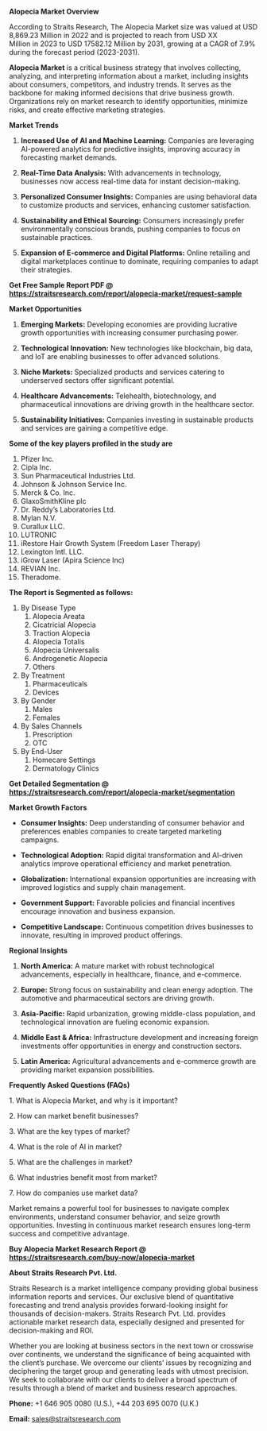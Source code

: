 <p><strong>Alopecia Market Overview</strong></p>
<p>According to Straits Research, The Alopecia Market size was valued at USD 8,869.23 Million in 2022 and is projected to reach from USD XX Million in 2023 to USD 17582.12 Million by 2031, growing at a CAGR of 7.9% during the forecast period (2023-2031).</p>
<p><strong>Alopecia Market</strong> is a critical business strategy that involves collecting, analyzing, and interpreting information about a market, including insights about consumers, competitors, and industry trends. It serves as the backbone for making informed decisions that drive business growth. Organizations rely on market research to identify opportunities, minimize risks, and create effective marketing strategies.</p>
<p><strong>Market Trends</strong></p>
<ol>
<li>
<p><strong>Increased Use of AI and Machine Learning:</strong> Companies are leveraging AI-powered analytics for predictive insights, improving accuracy in forecasting market demands.</p>
</li>
<li>
<p><strong>Real-Time Data Analysis:</strong> With advancements in technology, businesses now access real-time data for instant decision-making.</p>
</li>
<li>
<p><strong>Personalized Consumer Insights:</strong> Companies are using behavioral data to customize products and services, enhancing customer satisfaction.</p>
</li>
<li>
<p><strong>Sustainability and Ethical Sourcing:</strong> Consumers increasingly prefer environmentally conscious brands, pushing companies to focus on sustainable practices.</p>
</li>
<li>
<p><strong>Expansion of E-commerce and Digital Platforms:</strong> Online retailing and digital marketplaces continue to dominate, requiring companies to adapt their strategies.</p>
</li>
</ol>
<p><strong>Get Free Sample Report PDF @ <a href=https://straitsresearch.com/report/alopecia-market/request-sample>https://straitsresearch.com/report/alopecia-market/request-sample</a></strong></p>
<p><strong>Market Opportunities</strong></p>
<ol>
<li>
<p><strong>Emerging Markets:</strong> Developing economies are providing lucrative growth opportunities with increasing consumer purchasing power.</p>
</li>
<li>
<p><strong>Technological Innovation:</strong> New technologies like blockchain, big data, and IoT are enabling businesses to offer advanced solutions.</p>
</li>
<li>
<p><strong>Niche Markets:</strong> Specialized products and services catering to underserved sectors offer significant potential.</p>
</li>
<li>
<p><strong>Healthcare Advancements:</strong> Telehealth, biotechnology, and pharmaceutical innovations are driving growth in the healthcare sector.</p>
</li>
<li>
<p><strong>Sustainability Initiatives:</strong> Companies investing in sustainable products and services are gaining a competitive edge.</p>
</li>
</ol>
<div>
<div><strong>Some of the key players profiled in the study are</strong></div>
</div>
<p><ol>
<li>Pfizer Inc.</li>
<li>Cipla Inc.</li>
<li>Sun Pharmaceutical Industries Ltd.</li>
<li>Johnson &amp; Johnson Service Inc.</li>
<li>Merck &amp; Co. Inc.</li>
<li>GlaxoSmithKline plc</li>
<li>Dr. Reddy&rsquo;s Laboratories Ltd.</li>
<li>Mylan N.V.</li>
<li>Curallux LLC.</li>
<li>LUTRONIC</li>
<li>iRestore Hair Growth System (Freedom Laser Therapy)</li>
<li>Lexington Intl. LLC.</li>
<li>iGrow Laser (Apira Science Inc)</li>
<li>REVIAN Inc.</li>
<li>Theradome.</li>
</ol></p>
<p><strong>The Report is Segmented as follows:</strong></p>
<p><ol>
<li>By Disease Type
<ol>
<li>Alopecia Areata</li>
<li>Cicatricial Alopecia</li>
<li>Traction Alopecia</li>
<li>Alopecia Totalis</li>
<li>Alopecia Universalis</li>
<li>Androgenetic Alopecia</li>
<li>Others</li>
</ol>
</li>
<li>By Treatment
<ol>
<li>Pharmaceuticals</li>
<li>Devices</li>
</ol>
</li>
<li>By Gender
<ol>
<li>Males</li>
<li>Females</li>
</ol>
</li>
<li>By Sales Channels
<ol>
<li>Prescription</li>
<li>OTC</li>
</ol>
</li>
<li>By End-User
<ol>
<li>Homecare Settings</li>
<li>Dermatology Clinics</li>
</ol>
</li>
</ol></p>
<p><strong>Get Detailed Segmentation @ <a href=https://straitsresearch.com/report/alopecia-market/segmentation>https://straitsresearch.com/report/alopecia-market/segmentation</a></strong></p>
<p><strong>Market Growth Factors</strong></p>
<ul>
<li>
<p><strong>Consumer Insights:</strong> Deep understanding of consumer behavior and preferences enables companies to create targeted marketing campaigns.</p>
</li>
<li>
<p><strong>Technological Adoption:</strong> Rapid digital transformation and AI-driven analytics improve operational efficiency and market penetration.</p>
</li>
<li>
<p><strong>Globalization:</strong> International expansion opportunities are increasing with improved logistics and supply chain management.</p>
</li>
<li>
<p><strong>Government Support:</strong> Favorable policies and financial incentives encourage innovation and business expansion.</p>
</li>
<li>
<p><strong>Competitive Landscape:</strong> Continuous competition drives businesses to innovate, resulting in improved product offerings.</p>
</li>
</ul>
<p><strong>Regional Insights</strong></p>
<ol>
<li>
<p><strong>North America:</strong> A mature market with robust technological advancements, especially in healthcare, finance, and e-commerce.</p>
</li>
<li>
<p><strong>Europe:</strong> Strong focus on sustainability and clean energy adoption. The automotive and pharmaceutical sectors are driving growth.</p>
</li>
<li>
<p><strong>Asia-Pacific:</strong> Rapid urbanization, growing middle-class population, and technological innovation are fueling economic expansion.</p>
</li>
<li>
<p><strong>Middle East &amp; Africa:</strong> Infrastructure development and increasing foreign investments offer opportunities in energy and construction sectors.</p>
</li>
<li>
<p><strong>Latin America:</strong> Agricultural advancements and e-commerce growth are providing market expansion possibilities.</p>
</li>
</ol>
<p><strong>Frequently Asked Questions (FAQs)</strong></p>
<p>1. What is Alopecia Market, and why is it important?</p>
<p>2. How can market benefit businesses?</p>
<p>3. What are the key types of market?</p>
<p>4. What is the role of AI in market?</p>
<p>5. What are the challenges in market?</p>
<p>6. What industries benefit most from market?</p>
<p>7. How do companies use market data?</p>
<p>Market remains a powerful tool for businesses to navigate complex environments, understand consumer behavior, and seize growth opportunities. Investing in continuous market research ensures long-term success and competitive advantage.</p>
<p><strong>Buy Alopecia Market Research Report @ <a href=https://straitsresearch.com/buy-now/alopecia-market>https://straitsresearch.com/buy-now/alopecia-market</a></strong></p>
<p><strong>About Straits Research Pvt. Ltd.</strong></p>
<p>Straits Research is a market intelligence company providing global business information reports and services. Our exclusive blend of quantitative forecasting and trend analysis provides forward-looking insight for thousands of decision-makers. Straits Research Pvt. Ltd. provides actionable market research data, especially designed and presented for decision-making and ROI.</p>
<p>Whether you are looking at business sectors in the next town or crosswise over continents, we understand the significance of being acquainted with the client&rsquo;s purchase. We overcome our clients&rsquo; issues by recognizing and deciphering the target group and generating leads with utmost precision. We seek to collaborate with our clients to deliver a broad spectrum of results through a blend of market and business research approaches.</p>
<p><strong>Phone:</strong> +1 646 905 0080 (U.S.), +44 203 695 0070 (U.K.)</p>
<p><strong>Email:</strong> <u><a href=mailto:sales@straitsresearch.com>sales@straitsresearch.com</a></u></p>
